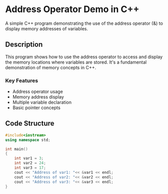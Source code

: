 # Address Operator Demo in C++

A simple C++ program demonstrating the use of the address operator (&) to display memory addresses of variables.

## Description

This program shows how to use the address operator to access and display the memory locations where variables are stored. It's a fundamental demonstration of memory concepts in C++.

### Key Features
- Address operator usage
- Memory address display
- Multiple variable declaration
- Basic pointer concepts

## Code Structure

```cpp
#include<iostream>
using namespace std;

int main()
{
    int var1 = 3;
    int var2 = 24;
    int var3 = 17;
    cout << "Address of var1: "<< &var1 << endl;
    cout << "Address of var2: "<< &var2 << endl;
    cout << "Address of var3: "<< &var3 << endl;
}
